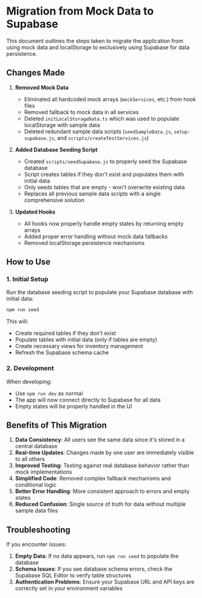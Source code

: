 # Migration from Mock Data to Supabase

This document outlines the steps taken to migrate the application from using mock data and localStorage to exclusively using Supabase for data persistence.

## Changes Made

1. **Removed Mock Data**
   - Eliminated all hardcoded mock arrays (`mockServices`, etc.) from hook files
   - Removed fallback to mock data in all services
   - Deleted `initLocalStorageData.ts` which was used to populate localStorage with sample data
   - Deleted redundant sample data scripts (`seedSampleData.js`, `setup-supabase.js`, and `scripts/createTestServices.js`)

2. **Added Database Seeding Script**
   - Created `scripts/seedSupabase.js` to properly seed the Supabase database
   - Script creates tables if they don't exist and populates them with initial data
   - Only seeds tables that are empty - won't overwrite existing data
   - Replaces all previous sample data scripts with a single comprehensive solution

3. **Updated Hooks**
   - All hooks now properly handle empty states by returning empty arrays
   - Added proper error handling without mock data fallbacks
   - Removed localStorage persistence mechanisms

## How to Use

### 1. Initial Setup

Run the database seeding script to populate your Supabase database with initial data:

```bash
npm run seed
```

This will:
- Create required tables if they don't exist
- Populate tables with initial data (only if tables are empty)
- Create necessary views for inventory management
- Refresh the Supabase schema cache

### 2. Development

When developing:
- Use `npm run dev` as normal
- The app will now connect directly to Supabase for all data
- Empty states will be properly handled in the UI

## Benefits of This Migration

1. **Data Consistency**: All users see the same data since it's stored in a central database
2. **Real-time Updates**: Changes made by one user are immediately visible to all others
3. **Improved Testing**: Testing against real database behavior rather than mock implementations
4. **Simplified Code**: Removed complex fallback mechanisms and conditional logic
5. **Better Error Handling**: More consistent approach to errors and empty states
6. **Reduced Confusion**: Single source of truth for data without multiple sample data files

## Troubleshooting

If you encounter issues:

1. **Empty Data**: If no data appears, run `npm run seed` to populate the database
2. **Schema Issues**: If you see database schema errors, check the Supabase SQL Editor to verify table structures
3. **Authentication Problems**: Ensure your Supabase URL and API keys are correctly set in your environment variables 